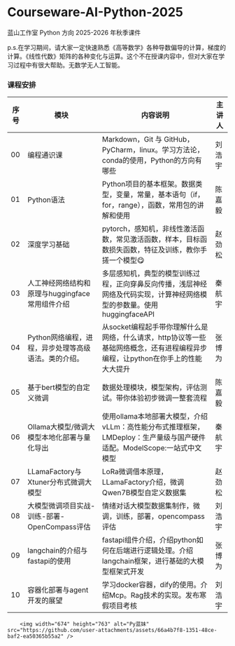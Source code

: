 # Courseware-AI-Python-2025
蓝山工作室 Python 方向 2025-2026 年秋季课件

p.s.在学习期间，请大家一定快速熟悉《高等数学》各种导数偏导的计算，梯度的计算。《线性代数》矩阵的各种变化与运算。这个不在授课内容中，但对大家在学习过程中有很大帮助。无数学无人工智能。

### 课程安排

| 序号 | 模块                                                 | 内容说明                                                     | 主讲人 |
| ---- | ---------------------------------------------------- | ------------------------------------------------------------ | ------ |
| 00   | 编程通识课                                           | Markdown，Git 与 GitHub，PyCharm，linux。学习方法论，conda的使用，Python的方向有哪些 | 刘浩宇 |
| 01   | Python语法                                           | Python项目的基本框架。数据类型，变量，常量，基本语句（if，for，range），函数，常用包的讲解和使用 | 陈嘉毅 |
| 02   | 深度学习基础                                         | pytorch，感知机，非线性激活函数，常见激活函数，样本，目标函数损失函数，特征及训练，教你手搓一个模型😋 | 赵劲松 |
| 03   | 人工神经网络结构和原理与huggingface常用组件介绍      | 多层感知机，典型的模型训练过程，正向穿鼻反向传播，浅层神经网络及代码实现，计算神经网络模型的参数量。使用huggingfaceAPI | 秦航宇 |
| 04   | Python网络编程，进程，异步处理等高级语法。类的介绍。 | 从socket编程起手带你理解什么是网络，什么请求，http协议等一些基础网络概念，还有进程编程异步编程，让python在你手上的性能大大提升 | 张博为 |
| 05   | 基于bert模型的自定义微调                             | 数据处理模块，模型架构，评估测试。带你体验初步微调一整套流程 | 陈嘉毅 |
| 06   | Ollama大模型/微调大模型本地化部署与量化导出          | 使用ollama本地部署大模型，介绍vLLm：高性能分布式推理框架，LMDeploy：生产量级与国产硬件适配。ModelScope:一站式中文模型 | 秦航宇 |
| 07   | LLamaFactory与Xtuner分布式微调大模型                 | LoRa微调借本原理，LLamaFactory介绍，微调Qwen7B模型自定义数据集 | 赵劲松 |
| 08   | 大模型微调项目实战-训练-部署-OpenCompass评估         | 情绪对话大模型数据集制作，微调，训练，部署，opencompass评估  | 刘浩宇 |
| 09   | langchain的介绍与fastapi的使用                       | fastapi组件介绍，介绍python如何在后端进行逻辑处理。介绍langchain框架，进行基础的大模型框架式开发 | 张博为 |
| 10   | 容器化部署与agent开发的展望                          | 学习docker容器，dify的使用。介绍Mcp。Rag技术的实现。发布寒假项目考核 | 刘浩宇 |
        <img width="674" height="763" alt="Py蓝妹" src="https://github.com/user-attachments/assets/66a4b7f8-1351-48ce-baf2-ea50365b55a2" />
